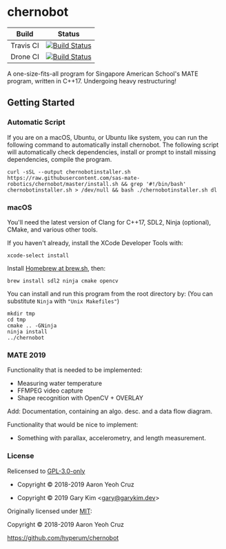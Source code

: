 # chernobot

| Build | Status |
| ----- | ----- |
| Travis CI | [![Build Status](https://travis-ci.com/sas-mate-robotics/chernobot.svg?branch=master)](https://travis-ci.com/sas-mate-robotics/chernobot) |
| Drone CI | [![Build Status](https://img.shields.io/drone/build/sas-mate-robotics/chernobot?server=https%3A%2F%2Fghdrone.garykim.dev)](https://ghdrone.garykim.dev/sas-mate-robotics/chernobot) |

A one-size-fits-all program for Singapore American School's MATE program, written in C++17. Undergoing heavy restructuring!

## Getting Started

### Automatic Script

If you are on a macOS, Ubuntu, or Ubuntu like system, you can run the following command to automatically install chernobot. The following script will automatically check dependencies, install or prompt to install missing dependencies, compile the program.

```
curl -sSL --output chernobotinstaller.sh https://raw.githubusercontent.com/sas-mate-robotics/chernobot/master/install.sh && grep '#!/bin/bash' chernobotinstaller.sh > /dev/null && bash ./chernobotinstaller.sh dl
```

### macOS

You'll need the latest version of Clang for C++17, SDL2, Ninja (optional), CMake, and various other tools.

If you haven't already, install the XCode Developer Tools with:

```
xcode-select install
```

Install [Homebrew at brew.sh](brew.sh), then:

```
brew install sdl2 ninja cmake opencv
```

You can install and run this program from the root directory by: (You can substitute `Ninja` with `"Unix Makefiles"`)

```
mkdir tmp
cd tmp
cmake .. -GNinja
ninja install
../chernobot
```

### MATE 2019

Functionality that is needed to be implemented:
- Measuring water temperature
- FFMPEG video capture
- Shape recognition with OpenCV + OVERLAY

Add: Documentation, containing an algo. desc. and a data flow diagram.

Functionality that would be nice to implement:
- Something with parallax, accelerometry, and length measurement.

### License

Relicensed to [GPL-3.0-only](/LICENSE)

* Copyright © 2018-2019 Aaron Yeoh Cruz

* Copyright © 2019 Gary Kim &lt;<gary@garykim.dev>&gt;

Originally licensed under [MIT](/OLDLICENSE): 

Copyright © 2018-2019 Aaron Yeoh Cruz

<https://github.com/hyperum/chernobot>